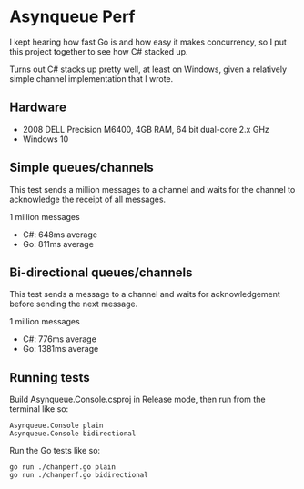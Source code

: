 # Asynqueue Perf

I kept hearing how fast Go is and how easy it makes concurrency, so I put this project together to see how C# stacked up.

Turns out C# stacks up pretty well, at least on Windows, given a relatively simple channel implementation that I wrote.

## Hardware

- 2008 DELL Precision M6400, 4GB RAM, 64 bit dual-core 2.x GHz
- Windows 10

## Simple queues/channels

This test sends a million messages to a channel and waits for the channel to acknowledge the receipt of all messages.

1 million messages

- C#: 648ms average
- Go: 811ms average

## Bi-directional queues/channels

This test sends a message to a channel and waits for acknowledgement before sending the next message.

1 million messages

- C#: 776ms average
- Go: 1381ms average

## Running tests

Build Asynqueue.Console.csproj in Release mode, then run from the terminal like so:

    Asynqueue.Console plain
    Asynqueue.Console bidirectional

Run the Go tests like so:
 
    go run ./chanperf.go plain
    go run ./chanperf.go bidirectional
